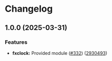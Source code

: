 # Changelog

## 1.0.0 (2025-03-31)


### Features

* **fxclock:** Provided module ([#332](https://github.com/ankorstore/yokai/issues/332)) ([2930493](https://github.com/ankorstore/yokai/commit/2930493a2fb268d2f54da054485cfe7a410db3af))
